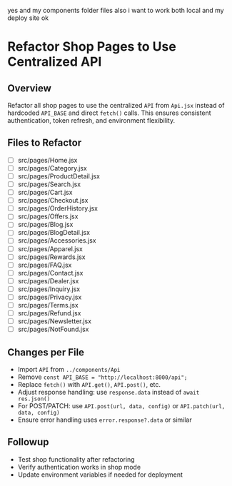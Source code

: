 yes and my components folder files also i want to work both local and my deploy site ok 
# Refactor Shop Pages to Use Centralized API

## Overview
Refactor all shop pages to use the centralized `API` from `Api.jsx` instead of hardcoded `API_BASE` and direct `fetch()` calls. This ensures consistent authentication, token refresh, and environment flexibility.

## Files to Refactor
- [ ] src/pages/Home.jsx
- [ ] src/pages/Category.jsx
- [ ] src/pages/ProductDetail.jsx
- [ ] src/pages/Search.jsx
- [ ] src/pages/Cart.jsx
- [ ] src/pages/Checkout.jsx
- [ ] src/pages/OrderHistory.jsx
- [ ] src/pages/Offers.jsx
- [ ] src/pages/Blog.jsx
- [ ] src/pages/BlogDetail.jsx
- [ ] src/pages/Accessories.jsx
- [ ] src/pages/Apparel.jsx
- [ ] src/pages/Rewards.jsx
- [ ] src/pages/FAQ.jsx
- [ ] src/pages/Contact.jsx
- [ ] src/pages/Dealer.jsx
- [ ] src/pages/Inquiry.jsx
- [ ] src/pages/Privacy.jsx
- [ ] src/pages/Terms.jsx
- [ ] src/pages/Refund.jsx
- [ ] src/pages/Newsletter.jsx
- [ ] src/pages/NotFound.jsx

## Changes per File
- Import `API` from `../components/Api`
- Remove `const API_BASE = "http://localhost:8000/api";`
- Replace `fetch()` with `API.get()`, `API.post()`, etc.
- Adjust response handling: use `response.data` instead of `await res.json()`
- For POST/PATCH: use `API.post(url, data, config)` or `API.patch(url, data, config)`
- Ensure error handling uses `error.response?.data` or similar

## Followup
- Test shop functionality after refactoring
- Verify authentication works in shop mode
- Update environment variables if needed for deployment
